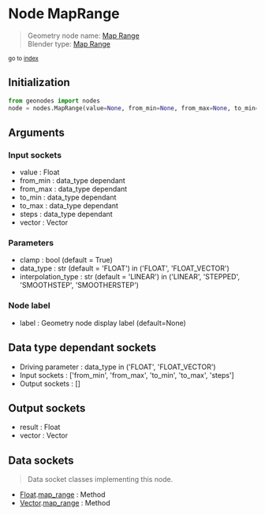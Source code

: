 
# Node MapRange

> Geometry node name: [Map Range](https://docs.blender.org/manual/en/latest/modeling/geometry_nodes/utilities/map_range.html)<br>
  Blender type: [Map Range](https://docs.blender.org/api/current/bpy.types.ShaderNodeMapRange.html)
  
<sub>go to [index](/docs/index.md)</sub>

## Initialization

```python
from geonodes import nodes
node = nodes.MapRange(value=None, from_min=None, from_max=None, to_min=None, to_max=None, steps=None, vector=None, clamp=True, data_type='FLOAT', interpolation_type='LINEAR', label=None)
```



## Arguments


### Input sockets

- value : Float
- from_min : data_type dependant
- from_max : data_type dependant
- to_min : data_type dependant
- to_max : data_type dependant
- steps : data_type dependant
- vector : Vector

### Parameters

- clamp : bool (default = True)
- data_type : str (default = 'FLOAT') in ('FLOAT', 'FLOAT_VECTOR')
- interpolation_type : str (default = 'LINEAR') in ('LINEAR', 'STEPPED', 'SMOOTHSTEP', 'SMOOTHERSTEP')

### Node label

- label : Geometry node display label (default=None)

## Data type dependant sockets

- Driving parameter : data_type in ('FLOAT', 'FLOAT_VECTOR')
- Input sockets  : ['from_min', 'from_max', 'to_min', 'to_max', 'steps']
- Output sockets : []   
  
  

## Output sockets

- result : Float
- vector : Vector

## Data sockets

> Data socket classes implementing this node.
  
  
- [Float](/docs/sockets/Float.md).[map_range](/docs/sockets/Float.md#map_range) : Method
- [Vector](/docs/sockets/Vector.md).[map_range](/docs/sockets/Vector.md#map_range) : Method
  
